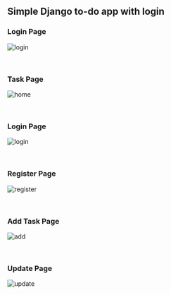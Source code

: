 <h2>Simple Django to-do app with login</h2>

<h3>Login Page</h3>

![login](https://user-images.githubusercontent.com/78927284/157767831-38be6c9f-0102-4eca-a6f4-37c327d4c827.png)

<br>
<h3>Task Page</h3>
  
![home](https://user-images.githubusercontent.com/78927284/157767937-0e748410-b142-40f6-97a1-25de37db0871.png)
  
<br>
  <h3>Login Page</h3>

![login](https://user-images.githubusercontent.com/78927284/157768029-824b814e-84a4-4c74-935b-fc9027e0f62f.png)

<br>
  <h3>Register Page</h3>
  
![register](https://user-images.githubusercontent.com/78927284/157768093-e5d98855-0bf8-4e5b-ab8c-f2cff9a83b80.png)

<br>
  <h3>Add Task Page</h3>

![add](https://user-images.githubusercontent.com/78927284/157768297-c55a0868-c4a6-4945-9619-23aa0ff6f82e.png)


<br>
  <h3>Update Page</h3>
  
![update](https://user-images.githubusercontent.com/78927284/157768468-34c19f33-7d1f-4237-9597-e2cf98d2a543.png)
